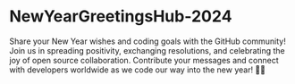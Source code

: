 # NewYearGreetingsHub-2024
Share your New Year wishes and coding goals with the GitHub community! Join us in spreading positivity, exchanging resolutions, and celebrating the joy of open source collaboration. Contribute your messages and connect with developers worldwide as we code our way into the new year! 🚀✨
